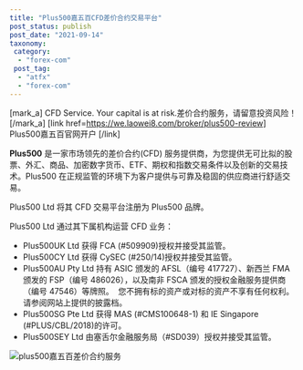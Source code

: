 ```yaml
---
title: "Plus500嘉五百CFD差价合约交易平台"
post_status: publish
post_date: "2021-09-14"
taxonomy:
 category:
  - "forex-com"
 post_tag:
  - "atfx"
  - "forex-com"
---
```


[mark_a] CFD Service. Your capital is at risk.差价合约服务，请留意投资风险！[/mark_a] [link href=https://we.laowei8.com/broker/plus500-review] Plus500嘉五百官网开户 [/link]

**Plus500** 是一家市场领先的差价合约(CFD) 服务提供商，为您提供无可比拟的股票、外汇、商品、加密数字货币、ETF、期权和指数交易条件以及创新的交易技术。Plus500 在正规监管的环境下为客户提供与可靠及稳固的供应商进行舒适交易。

Plus500 Ltd 将其 CFD 交易平台注册为 Plus500 品牌。

Plus500 Ltd 通过其下属机构运营 CFD 业务：

- Plus500UK Ltd 获得 FCA (#509909)授权并接受其监管。
- Plus500CY Ltd 获得 CySEC (#250/14)授权并接受其监管。
- Plus500AU Pty Ltd 持有 ASIC 颁发的 AFSL（编号 417727）、新西兰 FMA 颁发的 FSP（编号 486026），以及南非 FSCA 颁发的授权金融服务提供商（编号 47546）等牌照。  您不拥有标的资产或对标的资产不享有任何权利。请参阅网站上提供的披露档。
- Plus500SG Pte Ltd 获得 MAS (#CMS100648-1) 和 IE Singapore (#PLUS/CBL/2018)的许可。
- Plus500SEY Ltd 由塞舌尔金融服务局（#SD039）授权并接受其监管。

![plus500嘉五百差价合约服务](https://testingcf.jsdelivr.net/gh/jarlin8/img@main/FxLogos/Plus500.png)
